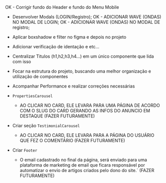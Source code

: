 <!-- A FAZER -->
  OK - Corrigir fundo do Header e fundo do Menu Mobile
  * Desenvolver Modals (LOGIN/Registro);
      OK - ADICIONAR WAVE (ONDAS) NO MODAL DE LOGIN;
      OK - ADICIONAR WAVE (ONDAS) NO MODAL DE registro;
      
  * Aplicar boxshadow e filter no figma e depois no projeto



  * Adicionar verificação de identação e etc...
  * Centralizar Titulos (h1,h2,h3,h4...) em um único componente que lida com isso
  * Focar na estrutura do projeto, buscando uma melhor organização e utilização de componentes
  * Acompanhar Performance e realizar correções necessárias







        
  * `PropertiesCarousel`
    - AO CLICAR NO CARD, ELE LEVARA PARA UMA PÁGINA DE ACORDO COM O SLUG DO CARD GERANDO AS INFOS DO ANUNCIO EM DESTAQUE (FAZER FUTURAMENTE)

  * Criar seção `TestimonialCarousel`
    - AO CLICAR NO CARD, ELE LEVARA PARA A PÁGINA DO USUÁRIO QUE FEZ O COMENTÁRIO (FAZER FUTURAMENTE)
      

  * Criar `Footer`
    - O email cadastrado no final da página, será enviado para uma plataforma de marketing de email que ficara responsável por automatizar o envio de artigos criados pelo dono do site.` (FAZER FUTURAMENTE)